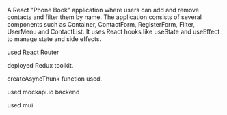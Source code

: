 A React "Phone Book" application where users can add and remove contacts and filter them by name.
The application consists of several components such as Container, ContactForm, RegisterForm, Filter, UserMenu and ContactList. It uses React hooks like useState and useEffect to manage state and side effects.

used React Router

deployed Redux toolkit.

createAsyncThunk function used.

used mockapi.io backend

used mui

